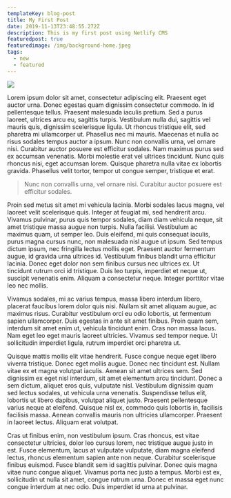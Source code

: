 ```yaml
---
templateKey: blog-post
title: My First Post
date: 2019-11-13T23:48:55.272Z
description: This is my first post using Netlify CMS
featuredpost: true
featuredimage: /img/background-home.jpeg
tags:
  - new
  - featured
---
```

![](/img/background-home.jpeg)

Lorem ipsum dolor sit amet, consectetur adipiscing elit. Praesent eget auctor urna. Donec egestas quam dignissim consectetur commodo. In id pellentesque tellus. Praesent malesuada iaculis pretium. Sed a purus laoreet, ultrices arcu eu, sagittis turpis. Vestibulum nulla dui, sagittis vel mauris quis, dignissim scelerisque ligula. Ut rhoncus tristique elit, sed pharetra mi ullamcorper ut. Phasellus nec mi mauris. Maecenas et nulla ac risus sodales tempus auctor a ipsum. Nunc non convallis urna, vel ornare nisi. Curabitur auctor posuere est efficitur sodales. Nam maximus purus sed ex accumsan venenatis. Morbi molestie erat vel ultrices tincidunt. Nunc quis rhoncus nisi, eget accumsan lorem. Quisque pharetra nulla vitae ex lobortis gravida. Phasellus velit tortor, tempor ut congue semper, tristique et erat.

> Nunc non convallis urna, vel ornare nisi. Curabitur auctor posuere est efficitur sodales.

Proin sed metus sit amet mi vehicula lacinia. Morbi sodales lacus magna, vel laoreet velit scelerisque quis. Integer at feugiat mi, sed hendrerit arcu. Vivamus pulvinar, purus quis tempor sodales, diam diam vehicula neque, sit amet tristique massa augue non turpis. Nulla facilisi. Vestibulum ac maximus quam, ut semper leo. Duis eleifend, mi quis consequat iaculis, purus magna cursus nunc, non malesuada nisl augue ut ipsum. Sed tempus dictum ipsum, nec fringilla lectus mollis eget. Praesent auctor fermentum augue, id gravida urna ultrices id. Vestibulum finibus blandit urna efficitur lacinia. Donec eget dolor non sem finibus cursus nec ultrices ex. Ut tincidunt rutrum orci id tristique. Duis leo turpis, imperdiet et neque ut, suscipit venenatis enim. Aliquam a consectetur neque. Integer porttitor vitae leo nec mollis.

Vivamus sodales, mi ac varius tempus, massa libero interdum libero, placerat faucibus lorem dolor quis nisi. Nullam sit amet aliquam augue, ac maximus risus. Curabitur vestibulum orci eu odio lobortis, ut fermentum sapien ullamcorper. Duis egestas in ante sit amet finibus. Proin quam sem, interdum sit amet enim ut, vehicula tincidunt enim. Cras non massa lacus. Nam eget leo eget mauris laoreet ultricies. Vivamus sed tempor neque. Ut sollicitudin imperdiet ligula, rutrum imperdiet orci pharetra ut.

Quisque mattis mollis elit vitae hendrerit. Fusce congue neque eget libero viverra tristique. Donec eget mollis augue. Donec nec tincidunt est. Nullam vitae ex et magna volutpat iaculis. Aenean sit amet ultrices sem. Sed dignissim ex eget nisl interdum, sit amet elementum arcu tincidunt. Donec a sem dictum, aliquet eros quis, vulputate nisl. Vestibulum dignissim quam sed lectus sodales, ut vehicula urna venenatis. Suspendisse tellus elit, lobortis ut libero dapibus, volutpat aliquet justo. Praesent pellentesque varius neque at eleifend. Quisque nisl ex, commodo quis lobortis in, facilisis facilisis massa. Aenean convallis mauris non ultricies ullamcorper. Praesent in laoreet lectus. Aliquam erat volutpat.

Cras ut finibus enim, non vestibulum ipsum. Cras rhoncus, est vitae consectetur ultricies, dolor leo cursus lorem, nec tristique augue justo in est. Fusce elementum, lacus at vulputate vulputate, diam magna eleifend lectus, rhoncus elementum sapien ante non neque. Curabitur scelerisque finibus euismod. Fusce blandit sem id sagittis pulvinar. Donec quis magna vitae nunc congue aliquet. Vivamus porta nec justo a tempus. Morbi est ex, sollicitudin ut nulla sit amet, congue rutrum urna. Donec et massa eget nunc congue interdum at nec odio. Duis imperdiet id urna at pulvinar.
